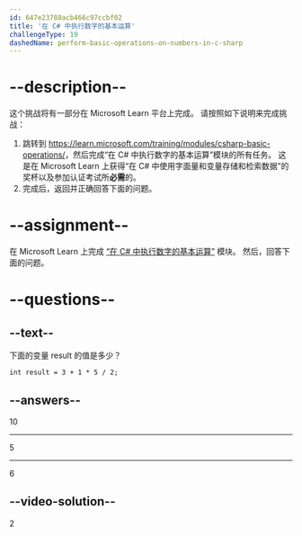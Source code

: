 ```yaml
---
id: 647e23788acb466c97ccbf02
title: '在 C# 中执行数字的基本运算'
challengeType: 19
dashedName: perform-basic-operations-on-numbers-in-c-sharp
---
```


# --description--

这个挑战将有一部分在 Microsoft Learn 平台上完成。 请按照如下说明来完成挑战：

1. 跳转到 <a href="https://learn.microsoft.com/training/modules/csharp-basic-operations/" target="_blank" rel="noreferrer">https://learn.microsoft.com/training/modules/csharp-basic-operations/</a>，然后完成“在 C# 中执行数字的基本运算”模块的所有任务。 这是在 Microsoft Learn 上获得“在 C# 中使用字面量和变量存储和检索数据”的奖杯以及参加认证考试所**必需**的。
1. 完成后，返回并正确回答下面的问题。

# --assignment--

在 Microsoft Learn 上完成 <a href="https://learn.microsoft.com/training/modules/csharp-basic-operations/" target="_blank" rel="noreferrer">“在 C# 中执行数字的基本运算”</a> 模块。 然后，回答下面的问题。

# --questions--

## --text--

下面的变量 result 的值是多少？

```clike
int result = 3 + 1 * 5 / 2;
```

## --answers--

10

---

5

---

6

## --video-solution--

2
